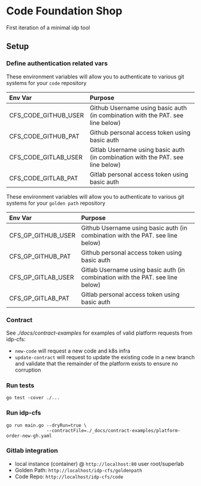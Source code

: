 # Code Foundation Shop

First iteration of a minimal idp tool

## Setup

### Define authentication related vars

These environment variables will allow you to authenticate to various git systems for your `code` repository

| Env Var              | Purpose                                                                        |
|:---------------------|:-------------------------------------------------------------------------------|
| CFS_CODE_GITHUB_USER | Github Username using basic auth (in combination with the PAT. see line below) |
| CFS_CODE_GITHUB_PAT  | Github personal access token using basic auth                                  |
| CFS_CODE_GITLAB_USER | Gitlab Username using basic auth (in combination with the PAT. see line below) |
| CFS_CODE_GITLAB_PAT  | Gitlab personal access token using basic auth                                  |

These environment variables will allow you to authenticate to various git systems for your `golden path` repository

| Env Var              | Purpose                                                                        |
|:---------------------|:-------------------------------------------------------------------------------|
| CFS_GP_GITHUB_USER   | Github Username using basic auth (in combination with the PAT. see line below) |
| CFS_GP_GITHUB_PAT    | Github personal access token using basic auth                                  |
| CFS_GP_GITLAB_USER   | Gitlab Username using basic auth (in combination with the PAT. see line below) |
| CFS_GP_GITLAB_PAT    | Gitlab personal access token using basic auth                                  |

### Contract

See _./docs/contract-examples_ for examples of valid platform requests from idp-cfs:

- `new-code` will request a new code and k8s infra
- `update-contract` will request to update the existing code in a new branch and validate that the remainder of the platform exists to ensure no corruption

### Run tests

```shell
go test -cover ./...
```

### Run idp-cfs

```shell
go run main.go --dryRun=true \
               --contractFile=./_docs/contract-examples/platform-order-new-gh.yaml
```

### Gitlab integration

- local instance (container) @ `http://localhost:80` user root/superlab
- Golden Path: `http://localhost/idp-cfs/goldenpath`
- Code Repo: `http://localhost/idp-cfs/code`